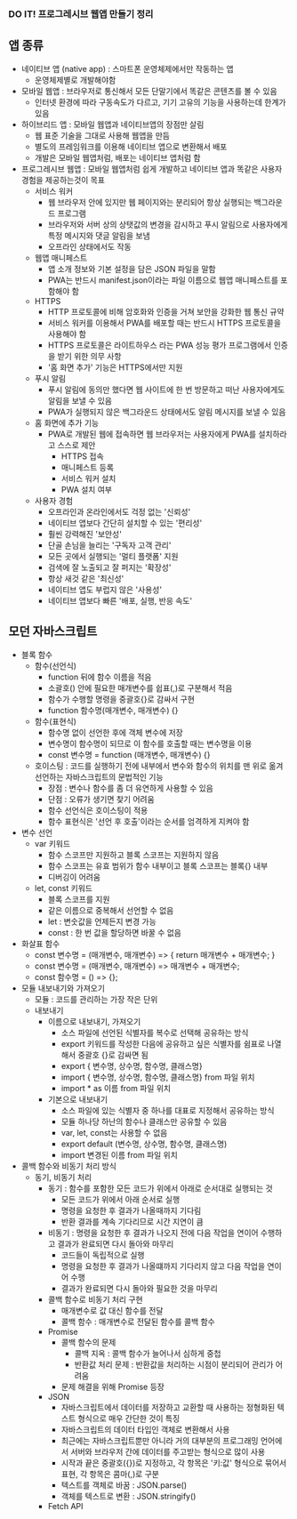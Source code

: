 ### DO IT! 프로그레시브 웹앱 만들기 정리

## 앱 종류
- 네이티브 앱 (native app) : 스마트폰 운영체제에서만 작동하는 앱 
    - 운영체제별로 개발해야함
- 모바일 웹앱 : 브라우저로 통신해서 모든 단말기에서 똑같은 콘텐츠를 볼 수 있음 
    - 인터넷 환경에 따라 구동속도가 다르고, 기기 고유의 기능을 사용하는데 한계가 있음
- 하이브리드 앱 : 모바일 웹앱과 네이티브앱의 장점만 살림
    - 웹 표준 기술을 그대로 사용해 웹앱을 만듬
    - 별도의 프레임워크를 이용해 네이티브 앱으로 변환해서 배포
    - 개발은 모바일 웹앱처럼, 배포는 네이티브 앱처럼 함
- 프로그레시브 웹앱 : 모바일 웹앱처럼 쉽게 개발하고 네이티브 앱과 똑같은 사용자 경험을 제공하는것이 목표
    - 서비스 워커 
        - 웹 브라우저 안에 있지만 웹 페이지와는 분리되어 항상 실행되는 백그라운드 프로그램
        - 브라우저와 서버 상의 상탯값의 변경을 감시하고 푸시 알림으로 사용자에게 특정 메시지와 댓글 알림을 보냄
        - 오프라인 상태에서도 작동
    - 웹앱 매니페스트
        - 앱 소개 정보와 기본 설정을 담은 JSON 파일을 말함
        - PWA는 반드시 manifest.json이라는 파일 이름으로 웹앱 매니페스트를 포함해야 함
    - HTTPS
        - HTTP 프로토콜에 비해 암호화와 인증을 거쳐 보안을 강화한 웹 통신 규약
        - 서비스 워커를 이용해서 PWA를 배포할 때는 반드시 HTTPS 프로토콜을 사용해야 함
        - HTTPS 프로토콜은 라이트하우스 라는 PWA 성능 평가 프로그램에서 인증을 받기 위한 의무 사항
        - '홈 화면 추가' 기능은 HTTPS에서만 지원
    - 푸시 알림
        - 푸시 알림에 동의만 했다면 웹 사이트에 한 번 방문하고 떠난 사용자에게도 알림을 보낼 수 있음
        - PWA가 실행되지 않은 백그라운드 상태에서도 알림 메시지를 보낼 수 있음
    - 홈 화면에 추가 기능
        - PWA로 개발된 웹에 접속하면 웹 브라우저는 사용자에게 PWA를 설치하라고 스스로 제안
            - HTTPS 접속
            - 매니페스트 등록
            - 서비스 워커 설치
            - PWA 설치 여부
    - 사용자 경험
        - 오프라인과 온라인에서도 걱정 없는 '신뢰성'
        - 네이티브 앱보다 간단히 설치할 수 있는 '편리성'
        - 훨씬 강력해진 '보안성'
        - 단골 손님을 늘리는 '구독자 고객 관리'
        - 모든 곳에서 실행되는 '멀티 플랫폼' 지원
        - 검색에 잘 노출되고 잘 퍼지는 '확장성'
        - 항상 새것 같은 '최신성'
        - 네이티브 앱도 부럽지 않은 '사용성'
        - 네이티브 앱보다 빠른 '배포, 실행, 반응 속도'

## 모던 자바스크립트
- 블록 함수
    - 함수(선언식)
        - function 뒤에 함수 이름을 적음 
        - 소괄호() 안에 필요한 매개변수를 쉽표(,)로 구분해서 적음
        - 함수가 수행할 명령을 중괄호{}로 감싸서 구현
        - function 함수명(매개변수, 매개변수) {}
    - 함수(표현식)
        - 함수명 없이 선언한 후에 객체 변수에 저장
        - 변수명이 함수명이 되므로 이 함수를 호출할 때는 변수명을 이용
        - const 변수명 = function (매개변수, 매개변수) {}
    - 호이스팅 : 코드를 실행하기 전에 내부에서 변수와 함수의 위치를 맨 위로 옮겨 선언하는 자바스크립트의 문법적인 기능
        - 장점 : 변수나 함수를 좀 더 유연하게 사용할 수 있음
        - 단점 : 오류가 생기면 찾기 어려움
        - 함수 선언식은 호이스팅이 적용
        - 함수 표현식은 '선언 후 호출'이라는 순서를 엄격하게 지켜야 함
- 변수 선언
    - var 키워드
        - 함수 스코프만 지원하고 블록 스코프는 지원하지 않음
        - 함수 스코프는 유효 범위가 함수 내부이고 블록 스코프는 블록{} 내부
        - 디버깅이 어려움
    - let, const 키워드
        - 블록 스코프를 지원
        - 같은 이름으로 중복해서 선언할 수 없음
        - let : 변숫값을 언제든지 변경 가능
        - const : 한 번 값을 할당하면 바꿀 수 없음
- 화살표 함수
    - const 변수명 = (매개변수, 매개변수) => { return 매개변수 + 매개변수; }
    - const 변수명 = (매개변수, 매개변수) => 매개변수 + 매개변수;
    - const 함수명 = () => {};
- 모듈 내보내기와 가져오기
    - 모듈 : 코드를 관리하는 가장 작은 단위
    - 내보내기 
        - 이름으로 내보내기, 가져오기
            - 소스 파일에 선언된 식별자를 복수로 선택해 공유하는 방식
            - export 키워드를 작성한 다음에 공유하고 싶은 식별자를 쉼표로 나열해서 중괄호 {}로 감싸면 됨
            - export { 변수명, 상수명, 함수명, 클래스명}
            - import { 변수명, 상수명, 함수명, 클래스명} from 파일 위치
            - import * as 이름 from 파일 위치
        - 기본으로 내보내기
            - 소스 파일에 있는 식별자 중 하나를 대표로 지정해서 공유하는 방식
            - 모듈 하나당 하난의 함수나 클래스만 공유할 수 있음
            - var, let, const는 사용할 수 없음
            - export default (변수명, 상수명, 함수명, 클래스명)
            - import 변경된 이름 from 파일 위치
- 콜백 함수와 비동기 처리 방식
    - 동기, 비동기 처리
        - 동기 : 함수를 포함한 모든 코드가 위에서 아래로 순서대로 실행되는 것
            - 모든 코드가 위에서 아래 순서로 실행
            - 명령을 요청한 후 결과가 나올때까지 기다림
            - 반환 결과를 계속 기다리므로 시간 지연이 큼
        - 비동기 : 명령을 요청한 후 결과가 나오지 전에 다음 작업을 연이어 수행하고 결과가 완료되면 다시 돌아와 마무리
            - 코드들이 독립적으로 실행
            - 명령을 요청한 후 결과가 나올떄까지 기다리지 않고 다음 작업을 연이어 수행
            - 결과가 완료되면 다시 돌아와 필요한 것을 마무리
        - 콜백 함수로 비동기 처리 구현
            - 매개변수로 값 대신 함수를 전달
            - 콜백 함수 : 매개변수로 전달된 함수를 콜백 함수
        - Promise
            - 콜백 함수의 문제
                - 콜백 지옥 : 콜백 함수가 늘어나서 심하게 중첩
                - 반환값 처리 문제 : 반환값을 처리하는 시점이 분리되어 관리가 어려움
            - 문제 해결을 위해 Promise 등장
        - JSON
            - 자바스크립트에서 데이터를 저장하고 교환할 때 사용하는 정형화된 텍스트 형식으로 매우 간단한 것이 특징
            - 자바스크립트의 데이터 타입인 객체로 변환해서 사용
            - 최근에는 자바스크립트뿐만 아니라 거의 대부분의 프로그래밍 언어에서 서버와 브라우저 간에 데이터를 주고받는 형식으로 많이 사용
            - 시작과 끝은 중괄호({})로 지정하고, 각 항목은 '키:값' 형식으로 묶어서 표현, 각 항목은 콤마(,)로 구분
            - 텍스트를 객체로 바꿈 : JSON.parse()
            - 객체를 텍스트로 변환 : JSON.stringify()
        - Fetch API
            
                